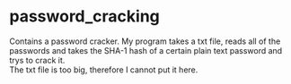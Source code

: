 # password_cracking
Contains a password cracker.
My program takes a txt file, reads all of the passwords and takes the SHA-1 hash of a certain plain text password and trys to crack it.  
The txt file is too big, therefore I cannot put it here. 
